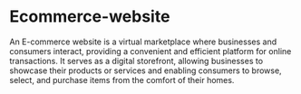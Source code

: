 # Ecommerce-website
An E-commerce website is a virtual marketplace where businesses and consumers interact, providing a convenient and efficient platform for online transactions. It serves as a digital storefront, allowing businesses to showcase their products or services and enabling consumers to browse, select, and purchase items from the comfort of their homes.
